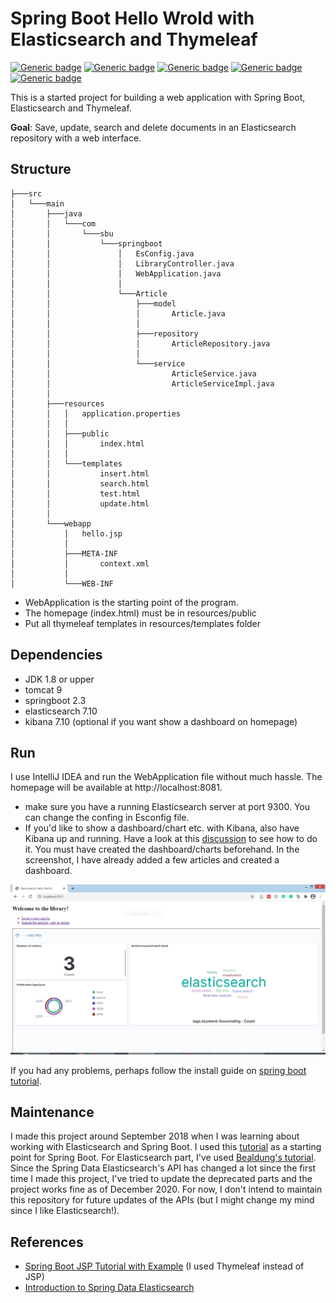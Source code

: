 # Spring Boot Hello Wrold with Elasticsearch and Thymeleaf
[![Generic badge](https://img.shields.io/badge/Java->%3D1.8-green)](https://shields.io/)
[![Generic badge](https://img.shields.io/badge/springboot-2.3-green)](https://shields.io/)
[![Generic badge](https://img.shields.io/badge/tomcat-9.0.37-green)](https://shields.io/)
[![Generic badge](https://img.shields.io/badge/elasticsearch-7.10-green)](https://shields.io/)
[![Generic badge](https://img.shields.io/badge/kibana-7.10-green)](https://shields.io/)



This is a started project for building a web application with Spring Boot, Elasticsearch and Thymeleaf.

**Goal**: Save, update, search and delete documents in an Elasticsearch repository with a web interface.

## Structure
`````
├───src
│   └───main
│       ├───java
│       │   └───com
│       │       └───sbu
│       │           └───springboot
│       │               │   EsConfig.java
│       │               │   LibraryController.java
│       │               │   WebApplication.java
│       │               │
│       │               └───Article
│       │                   ├───model
│       │                   │       Article.java
│       │                   │
│       │                   ├───repository
│       │                   │       ArticleRepository.java
│       │                   │
│       │                   └───service
│       │                           ArticleService.java
│       │                           ArticleServiceImpl.java
│       │
│       ├───resources
│       │   │   application.properties
│       │   │
│       │   ├───public
│       │   │       index.html
│       │   │
│       │   └───templates
│       │           insert.html
│       │           search.html
│       │           test.html
│       │           update.html
│       │
│       └───webapp
│           │   hello.jsp
│           │
│           ├───META-INF
│           │       context.xml
│           │
│           └───WEB-INF

`````

* WebApplication is the starting point of the program.
* The homepage (index.html) must be in resources/public
* Put all thymeleaf templates in resources/templates folder

## Dependencies
- JDK 1.8 or upper
- tomcat 9
- springboot 2.3
- elasticsearch 7.10 
- kibana 7.10 (optional if you want show a dashboard on homepage)

## Run
I use IntelliJ IDEA and run the WebApplication file without
much hassle. The homepage will be available at http://localhost:8081.
* make sure you have a running Elasticsearch server at port 9300. You can
change the confing in Esconfig file.
* If you'd like to show a dashboard/chart etc. with Kibana, also have Kibana up
and running. Have a look at this [discussion](https://discuss.elastic.co/t/embed-dashboard-or-visualization-on-an-external-web-page-with-specified-filters/133961/2) to see how to do it. You must have
created the dashboard/charts beforehand. In the screenshot, I have already added
a few articles and created a dashboard.

![](https://raw.githubusercontent.com/AsalJalilvand/springboot_elasticsearch_web_application/master/screenshot.PNG)

If you had any problems, perhaps follow the install 
guide on [spring boot tutorial](https://hellokoding.com/spring-boot-hello-world-example-with-jsp/
).

## Maintenance
I made this project around September 2018 when I was learning about working with Elasticsearch and 
Spring Boot. I used this [tutorial](https://hellokoding.com/spring-boot-hello-world-example-with-jsp/
) as a starting point for Spring Boot. For Elasticsearch part, I've used [Bealdung's tutorial](https://www.baeldung.com/spring-data-elasticsearch-tutorial).
Since the Spring Data Elasticsearch's API has changed a lot since the first time I made
this project, I've tried to update the deprecated parts and the project works fine
as of December 2020.
For now, I don't intend to maintain this repository for future updates of the APIs 
(but I might change my mind since I like Elasticsearch!).

## References
- [Spring Boot JSP Tutorial with Example](https://hellokoding.com/spring-boot-hello-world-example-with-jsp/)
(I used Thymeleaf instead of JSP)
- [Introduction to Spring Data Elasticsearch](https://www.baeldung.com/spring-data-elasticsearch-tutorial)
